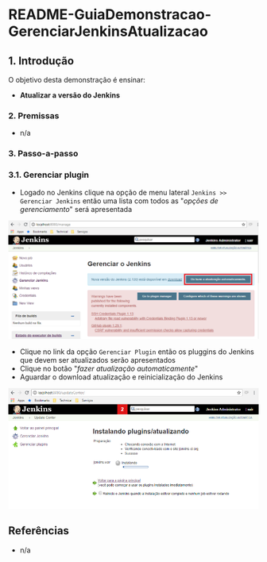 # README-GuiaDemonstracao-GerenciarJenkinsAtualizacao


## 1. Introdução ##

O objetivo desta demonstração é ensinar:
* **Atualizar a versão do Jenkins**


### 2. Premissas ###

* n/a


### 3. Passo-a-passo ###

### 3.1. Gerenciar plugin  ###

* Logado no Jenkins clique na opção de menu lateral `Jenkins >> Gerenciar Jenkins` então uma lista com todos as "_opções de gerenciamento_" será apresentada

![GerenciarPlugins-AtualizacaoVersao(1)](https://github.com/josemarsilva/eval-jenkins/blob/master/doc/images/GerenciarPlugins-AtualizacaoVersao(1).png) 

* Clique no link da opção `Gerenciar Plugin` então os pluggins do Jenkins que devem ser atualizados serão apresentados
* Clique no botão "_fazer atualização automaticamente_" 
* Aguardar o download atualização e reinicialização do Jenkins

![GerenciarPlugins-AtualizacaoVersao(2)](https://github.com/josemarsilva/eval-jenkins/blob/master/doc/images/GerenciarPlugins-AtualizacaoVersao(2).png) 



## Referências ##

* n/a

